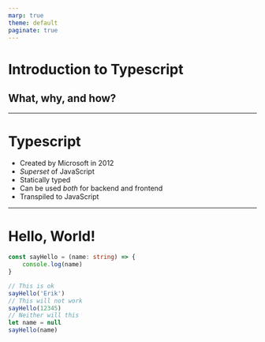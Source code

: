 ```yaml
---
marp: true
theme: default
paginate: true
---
```


# Introduction to Typescript

## What, why, and how?

---

# Typescript

- Created by Microsoft in 2012
- _Superset_ of JavaScript
- Statically typed
- Can be used _both_ for backend and frontend
- Transpiled to JavaScript

---

# Hello, World!

```typescript
const sayHello = (name: string) => {
    console.log(name)
}

// This is ok
sayHello('Erik')
// This will not work
sayHello(12345)
// Neither will this
let name = null
sayHello(name)
```

